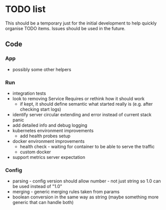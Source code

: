 # TODO list

This should be a temporary just for the initial development to help quickly organise TODO items. Issues should be used
in the future.

## Code

### App
- possibly some other helpers

### Run

- integration tests
- look to removing Service Requires or rethink how it should work
  - if kept, it should define semantic what started really is (e.g. after checking start logs)
- identify server circular extending and error instead of current stack panic
- add detailed info and debug logging
- kubernetes environment improvements
  - add health probes setup
- docker environment improvements
  - health check - waiting for container to be able to serve the traffic
  - custom docker 
- support metrics server expectation

### Config

- parsing - config version should allow number - not just string so 1.0 can be used instead of "1.0"
- merging - generic merging rules taken from params
- boolean conversion in the same way as string (maybe something more generic that can handle both)
